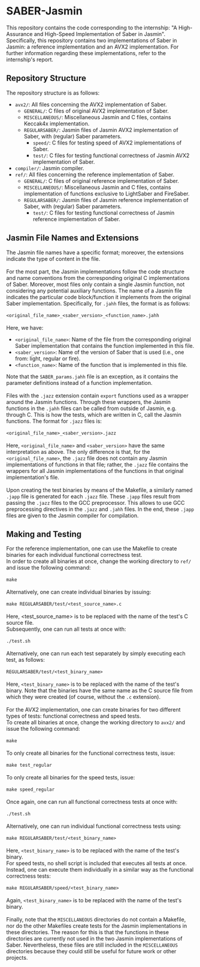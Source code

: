 # SABER-Jasmin
This repository contains the code corresponding to the internship: "A High-Assurance and High-Speed Implementation of Saber in Jasmin".
Specifically, this repository contains two implementations of Saber in Jasmin: a reference implementation and an AVX2 implementation.
For further information regarding these implementations, refer to the internship's report.

## Repository Structure
The repository structure is as follows:
* `avx2/`: All files concerning the AVX2 implementation of Saber.
  * `GENERAL/`: C files of original AVX2 implementation of Saber.
  * `MISCELLANEOUS/`: Miscellaneous Jasmin and C files, contains Keccak4x implementation.
  * `REGULARSABER/`: Jasmin files of Jasmin AVX2 implementation of Saber, with (regular) Saber parameters.
    * `speed/`: C files for testing speed of AVX2 implementations of Saber.
    * `test/`: C files for testing functional correctness of Jasmin AVX2 implementation of Saber.
* `compiler/`: Jasmin compiler.
* `ref/`: All files concerning the reference implementation of Saber.
  * `GENERAL/`: C files of original reference implementation of Saber.
  * `MISCELLANEOUS/`: Miscellaneous Jasmin and C files, contains implementation of functions exclusive to LightSaber and FireSaber.
  * `REGULARSABER/`: Jasmin files of Jasmin reference implementation of Saber, with (regular) Saber parameters.
    * `test/`: C files for testing functional correctness of Jasmin reference implementation of Saber.

## Jasmin File Names and Extensions
The Jasmin file names have a specific format; moreover, the extensions indicate the type of content in the file.\
\
For the most part, the Jasmin implementations follow the code structure and name conventions from the corresponding original C implementations of Saber. Moreover, most files only contain a single Jasmin function, not considering any potential auxiliary functions. The name of a Jasmin file indicates the particular code block/function it implements from the original Saber implementation. Specifically, for `.jahh` files, the format is as follows:\
\
`<original_file_name>_<saber_version>_<function_name>.jahh`\
\
Here, we have:
* `<original_file_name>`: Name of the file from the corresponding original Saber implementation that contains the function implemented in this file.
* `<saber_version>`: Name of the version of Saber that is used (i.e., one from: light, regular or fire).
* `<function_name>`: Name of the function that is implemented in this file.

Note that the `SABER_params.jahh` file is an exception, as it contains the parameter definitions instead of a function implementation.\
\
Files with the `.jazz` extension contain `export` functions used as a wrapper around the Jasmin functions. Through these wrappers, the Jasmin functions in the `.jahh` files can be called from outside of Jasmin, e.g. through C. This is how the tests, which are written in C, call the Jasmin functions. The format for `.jazz` files is:\
\
`<original_file_name>_<saber_version>.jazz`\
\
Here, `<original_file_name>` and `<saber_version>` have the same interpretation as above. The only difference is that, for the `<original_file_name>`, the `.jazz` file does not contain any Jasmin implementations of functions in that file; rather, the `.jazz` file contains the wrappers for all Jasmin implementations of the functions in that original implementation's file.\
\
Upon creating the test binaries by means of the Makefile, a similarly named `.japp` file is generated for each `.jazz` file. These `.japp` files result from passing the `.jazz` files to the GCC preprocessor. This allows to use GCC preprocessing directives in the `.jazz` and `.jahh` files. In the end, these `.japp` files are given to the Jasmin compiler for compilation.

## Making and Testing
For the reference implementation, one can use the Makefile to create binaries for each individual functional correctness test.\
In order to create all binaries at once, change the working directory to `ref/` and issue the following command:\
\
`make`\
\
Alternatively, one can create individual binaries by issuing:\
\
`make REGULARSABER/test/<test_source_name>.c`\
\
Here, <test_source_name> is to be replaced with the name of the test's C source file.\
Subsequently, one can run all tests at once with:\
\
`./test.sh`\
\
Alternatively, one can run each test separately by simply executing each test, as follows:\
\
`REGULARSABER/test/<test_binary_name>`\
\
Here, `<test_binary_name>` is to be replaced with the name of the test's binary. Note that the binaries have the same name as the C source file from which they were created (of course, without the `.c` extension).\
\
For the AVX2 implementation, one can create binaries for two different types of tests: functional correctness and speed tests.\
To create all binaries at once, change the working directory to `avx2/` and issue the following command:\
\
`make`\
\
To only create all binaries for the functional correctness tests, issue:\
\
`make test_regular`\
\
To only create all binaries for the speed tests, issue:\
\
`make speed_regular`\
\
Once again, one can run all functional correctness tests at once with:\
\
`./test.sh`\
\
Alternatively, one can run individual functional correctness tests using:\
\
`make REGULARSABER/test/<test_binary_name>`\
\
Here, `<test_binary_name>` is to be replaced with the name of the test's binary.\
For speed tests, no shell script is included that executes all tests at once.\
Instead, one can execute them individually in a similar way as the functional correctness tests:\
\
`make REGULARSABER/speed/<test_binary_name>`\
\
Again, `<test_binary_name>` is to be replaced with the name of the test's binary.\
\
Finally, note that the `MISCELLANEOUS` directories do not contain a Makefile, nor do the other Makefiles create tests for the Jasmin implementations in these directories. The reason for this is that the functions in these directories are currently not used in the two Jasmin implementations of Saber. Nevertheless, these files are still included in the `MISCELLANEOUS` directories because they could still be useful for future work or other projects.
